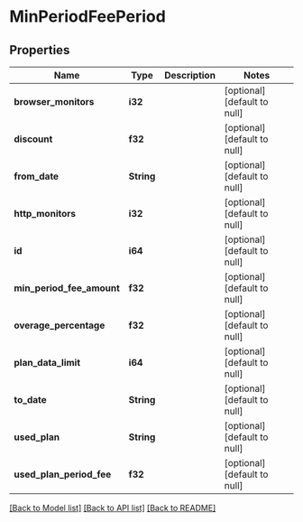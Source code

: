 # MinPeriodFeePeriod

## Properties
| Name                      | Type       | Description | Notes                        |
| ------------------------- | ---------- | ----------- | ---------------------------- |
| **browser_monitors**      | **i32**    |             | [optional] [default to null] |
| **discount**              | **f32**    |             | [optional] [default to null] |
| **from_date**             | **String** |             | [optional] [default to null] |
| **http_monitors**         | **i32**    |             | [optional] [default to null] |
| **id**                    | **i64**    |             | [optional] [default to null] |
| **min_period_fee_amount** | **f32**    |             | [optional] [default to null] |
| **overage_percentage**    | **f32**    |             | [optional] [default to null] |
| **plan_data_limit**       | **i64**    |             | [optional] [default to null] |
| **to_date**               | **String** |             | [optional] [default to null] |
| **used_plan**             | **String** |             | [optional] [default to null] |
| **used_plan_period_fee**  | **f32**    |             | [optional] [default to null] |

[[Back to Model list]](../README.md#documentation-for-models) [[Back to API list]](../README.md#documentation-for-api-endpoints) [[Back to README]](../README.md)
